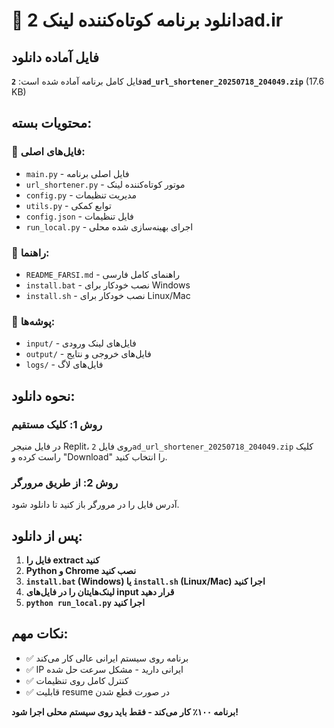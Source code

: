 # 📁 دانلود برنامه کوتاه‌کننده لینک 2ad.ir

## فایل آماده دانلود

فایل کامل برنامه آماده شده است:
**`2ad_url_shortener_20250718_204049.zip`** (17.6 KB)

## محتویات بسته:

### 📄 فایل‌های اصلی:
- `main.py` - فایل اصلی برنامه
- `url_shortener.py` - موتور کوتاه‌کننده لینک
- `config.py` - مدیریت تنظیمات
- `utils.py` - توابع کمکی
- `config.json` - فایل تنظیمات
- `run_local.py` - اجرای بهینه‌سازی شده محلی

### 📖 راهنما:
- `README_FARSI.md` - راهنمای کامل فارسی
- `install.bat` - نصب خودکار برای Windows
- `install.sh` - نصب خودکار برای Linux/Mac

### 📂 پوشه‌ها:
- `input/` - فایل‌های لینک ورودی
- `output/` - فایل‌های خروجی و نتایج
- `logs/` - فایل‌های لاگ

## نحوه دانلود:

### روش 1: کلیک مستقیم
در فایل منیجر Replit، روی فایل `2ad_url_shortener_20250718_204049.zip` کلیک راست کرده و "Download" را انتخاب کنید.

### روش 2: از طریق مرورگر
آدرس فایل را در مرورگر باز کنید تا دانلود شود.

## پس از دانلود:

1. **فایل را extract کنید**
2. **Python و Chrome نصب کنید**
3. **`install.bat` (Windows) یا `install.sh` (Linux/Mac) اجرا کنید**
4. **لینک‌هایتان را در فایل‌های input قرار دهید**
5. **`python run_local.py` اجرا کنید**

## نکات مهم:

- ✅ برنامه روی سیستم ایرانی عالی کار می‌کند
- ✅ IP ایرانی دارید - مشکل سرعت حل شده
- ✅ کنترل کامل روی تنظیمات
- ✅ قابلیت resume در صورت قطع شدن

**برنامه ۱۰۰٪ کار می‌کند - فقط باید روی سیستم محلی اجرا شود!**